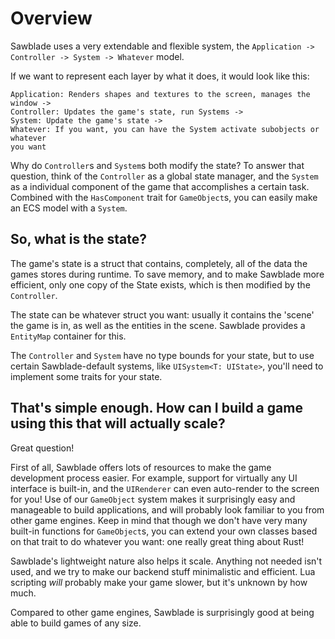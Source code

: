 # Overview
Sawblade uses a very extendable and flexible system, the
`Application -> Controller -> System -> Whatever` model.

If we want to represent each layer by what it does, it would look like
this: 

```
Application: Renders shapes and textures to the screen, manages the window ->
Controller: Updates the game's state, run Systems ->
System: Update the game's state -> 
Whatever: If you want, you can have the System activate subobjects or whatever
you want
```

Why do `Controller`s and `System`s both modify the state? To answer
that question, think of the `Controller` as a global state manager,
and the `System` as a individual component of the game that accomplishes
a certain task. Combined with the `HasComponent` trait for `GameObject`s,
you can easily make an ECS model with a `System`.

## So, what is the state?

The game's state is a struct that contains, completely,
all of the data the games stores during runtime. To save memory,
and to make Sawblade more efficient, only one copy of the State exists,
which is then modified by the `Controller`.

The state can be whatever struct you want: usually it contains
the 'scene' the game is in, as well as the entities in the scene. Sawblade
provides a `EntityMap` container for this.

The `Controller` and `System` have no type bounds for your state,
but to use certain Sawblade-default systems, like `UISystem<T: UIState>`, you'll
need to implement some traits for your state.

## That's simple enough. How can I build a game using this that will actually scale?

Great question!

First of all, Sawblade offers lots of resources to make the game development process easier. For example,
support for virtually any UI interface is built-in, and the `UIRenderer` can even auto-render to the screen for you!
Use of our `GameObject` system makes it surprisingly easy and manageable to build applications, and will probably look
familiar to you from other game engines. Keep in mind that though we don't have very many built-in functions
for `GameObject`s, you can extend your own classes based on that trait to do whatever you want:
one really great thing about Rust!

Sawblade's lightweight nature also helps it scale. Anything not needed isn't used, and
we try to make our backend stuff minimalistic and efficient. Lua scripting
_will_ probably make your game slower, but it's unknown by how much.

Compared to other game engines, Sawblade is surprisingly good at being able to build
games of any size.